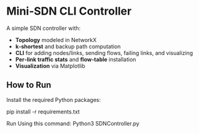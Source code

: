 # Mini‑SDN CLI Controller

A simple SDN controller with:

- **Topology** modeled in NetworkX  
- **k‑shortest** and backup path computation  
- **CLI** for adding nodes/links, sending flows, failing links, and visualizing  
- **Per‑link traffic stats** and **flow‑table** installation  
- **Visualization** via Matplotlib  

## How to Run

Install the required Python packages:

pip install -r requirements.txt

Run Using this command:
Python3 SDNController.py
